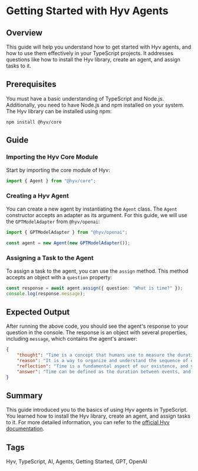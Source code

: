 # Getting Started with Hyv Agents

## Overview

This guide will help you understand how to get started with Hyv agents, and how to use them
effectively in your TypeScript projects. It addresses questions like how to install the Hyv library,
create an agent, and assign tasks to it.

## Prerequisites

You must have a basic understanding of TypeScript and Node.js. Additionally, you need to have
Node.js and npm installed on your system. The Hyv library can be installed using npm:

```shell
npm install @hyv/core
```

## Guide

### Importing the Hyv Core Module

Start by importing the core module of Hyv:

```typescript
import { Agent } from "@hyv/core";
```

### Creating a Hyv Agent

You can create a new agent by instantiating the `Agent` class. The `Agent` constructor accepts an
adapter as its argument. For this guide, we will use the `GPTModelAdapter` from `@hyv/openai`:

```typescript
import { GPTModelAdapter } from "@hyv/openai";

const agent = new Agent(new GPTModelAdapter());
```

### Assigning a Task to the Agent

To assign a task to the agent, you can use the `assign` method. This method accepts an object with a
`question` property:

```typescript
const response = await agent.assign({ question: "What is time?" });
console.log(response.message);
```

## Expected Output

After running the above code, you should see the agent's response to your question in the console.
The response is an object with several properties, including `message`, which contains the agent's
answer:

```json
{
    "thought": "Time is a concept that humans use to measure the duration between events.",
    "reason": "It is a way to organize and understand the sequence of events that occur in our lives.",
    "reflection": "Time is a fundamental aspect of our existence, and yet it is something that we cannot see or touch. It is a human construct that helps us make sense of the world around us.",
    "answer": "Time can be defined as the duration between events, and it is a concept that is used to organize and understand the sequence of events that occur in our lives."
}
```

## Summary

This guide introduced you to the basics of using Hyv agents in TypeScript. You learned how to
install the Hyv library, create an agent, and assign tasks to it. For more detailed information, you
can refer to the [official Hyv documentation](https://github.com/failfa-st/hyv).

## Tags

Hyv, TypeScript, AI, Agents, Getting Started, GPT, OpenAI
